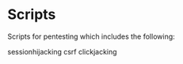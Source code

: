 # Scripts
Scripts for pentesting which includes the following:

  sessionhijacking
  csrf
  clickjacking
